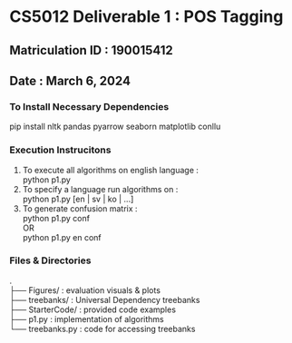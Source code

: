 #  CS5012 Deliverable 1 : POS Tagging 
## Matriculation ID : 190015412 
## Date : March 6, 2024

### To Install Necessary Dependencies 
pip install nltk pandas pyarrow seaborn matplotlib conllu 

### Execution Instrucitons 
1. To execute all algorithms on english language :  
    python p1.py 
2. To specify a language run algorithms on :  
    python p1.py [en | sv | ko | ...]
3. To generate confusion matrix :  
    python p1.py conf   
    OR  
    python p1.py en conf 


### Files & Directories 
.  
├── Figures/            : evaluation visuals & plots  
├── treebanks/          : Universal Dependency treebanks  
├── StarterCode/        : provided code examples  
├── p1.py               : implementation of algorithms    
└── treebanks.py        : code for accessing treebanks 